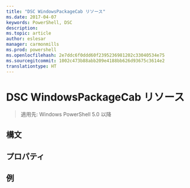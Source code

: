 ```yaml
---
title: "DSC WindowsPackageCab リソース"
ms.date: 2017-04-07
keywords: PowerShell, DSC
description: 
ms.topic: article
author: eslesar
manager: carmonmills
ms.prod: powershell
ms.openlocfilehash: 2e7ddc6f0ddd60f2395236981202c33040534e75
ms.sourcegitcommit: 1002c473b88abb209e4188bb626d93675c3614e2
translationtype: HT
---
```

# <a name="dsc-windowspackagecab-resource"></a>DSC WindowsPackageCab リソース

> 適用先: Windows PowerShell 5.0 以降


## <a name="syntax"></a>構文



## <a name="properties"></a>プロパティ




## <a name="example"></a>例